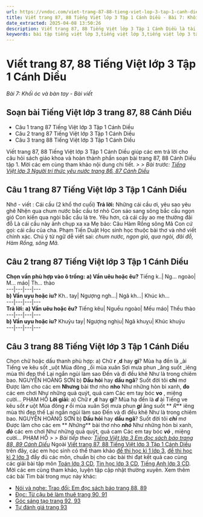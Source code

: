 ```yaml
---
url: https://vndoc.com/viet-trang-87-88-tieng-viet-lop-3-tap-1-canh-dieu-270637
title: Viết trang 87, 88 Tiếng Việt lớp 3 Tập 1 Cánh Diều - Bài 7: Khối óc và bàn tay - Bài viết - VnDoc.com
date_extracted: 2025-04-08 13:50:26
description: Viết trang 87, 88 Tiếng Việt lớp 3 Tập 1 Cánh Diều là tài liệu hữu ích, giúp học sinh dễ dàng trả lời câu hỏi và làm bài tập Tiếng Việt lớp 3. Mời các em tham khảo Soạn bài Tiếng Việt lớp 3 tập 1.
keywords: bài tập tiếng việt lớp 3,tiếng việt lớp 3,tiếng việt lớp 3 tập 1,bài tập tiếng việt lớp 3 tập 1,tiếng việt 3 tập 1,tiếng việt lớp 3 cánh diều,tiếng việt 3 cánh diều,tiếng việt lớp 3 tập 1 cánh diều,tiếng việt lớp 3 cd,tiếng việt 3 cánh diều tập 1,Viết trang 87,Viết trang 87 tập 1,Viết trang 87 cánh diều,soạn bài Viết trang 87 cánh diều
---
```


# Viết trang 87, 88 Tiếng Việt lớp 3 Tập 1 Cánh Diều
 _Bài 7: Khối óc và bàn tay - Bài viết_
## Soạn bài Tiếng Việt lớp 3 trang 87, 88 Cánh Diều
  * Câu 1 trang 87 Tiếng Việt lớp 3 Tập 1 Cánh Diều
  * Câu 2 trang 87 Tiếng Việt lớp 3 Tập 1 Cánh Diều
  * Câu 3 trang 88 Tiếng Việt lớp 3 Tập 1 Cánh Diều

Viết trang 87, 88 Tiếng Việt lớp 3 Tập 1 Cánh Diều giúp các em trả lời cho câu hỏi  sách giáo khoa và hoàn thành phần soạn bài trang 87, 88 Cánh Diều tập 1. Mời các em cùng tham khảo nội dung chi tiết.
_> > Bài trước: [Tiếng Việt lớp 3 Người trí thức yêu nước trang 86, 87 Cánh Diều](<https://vndoc.com/tieng-viet-lop-3-nguoi-tri-thuc-yeu-nuoc-trang-86-87-canh-dieu-270628>)_
## **Câu 1 trang 87 Tiếng Việt lớp 3 Tập 1 Cánh Diều**
Nhớ - viết : Cái cầu \(2 khổ thơ cuối\)
**Trả lời:**
Những cái cầu ơi, yêu sao yêu ghê
Nhện qua chum nước bắc cầu tơ nhỏ
Con sáo sang sông bắc cầu ngọn gió
Con kiến qua ngòi bắc cầu lá tre.
Yêu hơn, cả cái cầy ao mẹ thường đãi đỗ
Là cái cầu này ảnh chụp xa xa
Mẹ bảo: Câu Hàm Rồng sông Mã
Con cứ gọi: cái cầu của cha.
Phạm Tiến Duật
Học sinh học thuộc bài thơ và nhớ viết chính xác.
Chú ý từ ngữ dễ viết sai: _chum nước, ngọn gió, qua ngòi, đãi đỗ, Hàm Rồng, sông Mã._
## **Câu 2 trang 87 Tiếng Việt lớp 3 Tập 1 Cánh Diều**
**Chọn vần phù hợp vào ô trống:**
**a\) Vần uêu hoặc êu?**
Tiếng k..| Ng… ngoào| M… máo| Th… thào  
---|---|---|---  
**b\) Vần uyu hoặc iu?**
Kh.. tay| Ngượng ngh…| Ngã kh…| Khúc kh…  
---|---|---|---  
**Trả lời:**
**a\) Vần uêu hoặc êu?**
Tiếng kêu| Nguều ngoào| Mếu máo| Thều thào  
---|---|---|---  
**b\) Vần uyu hoặc iu?**
Khuỷu tay| Ngượng nghịu| Ngã khuỵu| Khúc khuỷu  
---|---|---|---  
## **Câu 3 trang 88 Tiếng Việt lớp 3 Tập 1 Cánh Diều**
Chọn chữ hoặc dấu thanh phù hợp:
a\) Chữ **r** ,**d** hay **gi**?
Mùa hạ đến là \_ài
Tiếng ve kêu sốt \_uột
Mùa đông \_ồi mùa xuân
Sợi mưa phun \_ăng suốt
\_iêng mùa thì đẹp thế
Lại ngắn ngủi làm sao
Đến và đi đều khẽ
Như là trong chiêm bao.
NGUYỄN HOÀNG SƠN
b\) **Dấu hỏi** hay **dấu ngã**?
Suốt đời tôi **chi** mơ
Được làm cho các em
**Nhưng** bài thơ nho **nho**
Như những hòn bi xanh, **đo** các em chơi
Như những quả quýt, quả cam
Các em tay bóc **vo** , miệng cười...
PHẠM HỔ
**Lời giải:**
a\) Chữ **r** ,**d** hay **gi**?
Mùa hạ đến là **_d_** ài
Tiếng ve kêu sốt **_r_** uột
Mùa đông **_r_** ồi mùa xuân
Sợi mưa phun **_gi_** ăng suốt
** _R_** iêng mùa thì đẹp thế
Lại ngắn ngủi làm sao
Đến và đi đều khẽ
Như là trong chiêm bao.
NGUYỄN HOÀNG SƠN
b\) **Dấu hỏi** hay **dấu ngã**?
Suốt đời tôi **_chỉ_** mơ
Được làm cho các em
** _Những_** bài thơ nho **_nhỏ_**
Như những hòn bi xanh, **_đỏ_** các em chơi
Như những quả quýt, quả cam
Các em tay bóc **_vỏ_** , miệng cười...
PHẠM HỔ
 _> > Bài tiếp theo: [Tiếng Việt lớp 3 Em đọc sách báo trang 88, 89 Cánh Diều](<https://vndoc.com/tieng-viet-lop-3-em-doc-sach-bao-trang-88-89-canh-dieu-270655>)_
Ngoài [Viết trang 87, 88 Tiếng Việt lớp 3 Tập 1 Cánh Diều](<https://vndoc.com/viet-trang-87-88-tieng-viet-lop-3-tap-1-canh-dieu-270637>) trên đây, các em học sinh có thể tham khảo [đề thi học kì 1 lớp 3](<https://vndoc.com/de-thi-hoc-ki-1-lop3>), [đề thi học kì 2 lớp 3](<https://vndoc.com/de-thi-hoc-ki-2-lop3>) đầy đủ các môn, chuẩn bị cho các bài thi đạt kết quả cao cùng các giải bài tập môn [Toán lớp 3 CD](<https://vndoc.com/toan-lop-3-cd>), [Tin học lớp 3 CD](<https://vndoc.com/tin-hoc-lop-3-cd>), [Tiếng Anh lớp 3 CD](<https://vndoc.com/tieng-anh-lop-3-cd>). Mời các em cùng tham khảo, luyện tập cập nhật thường xuyên.
Xem thêm các bài Tìm bài trong mục này khác:
  * [Nói và nghe: Trao đổi: Em đọc sách báo trang 88, 89](</tieng-viet-lop-3-em-doc-sach-bao-trang-88-89-canh-dieu-270655>)
  * [Đọc: Từ cậu bé làm thuê trang 90, 91](</tieng-viet-lop-3-tu-cau-be-lam-thue-trang-90-91-canh-dieu-270669>)
  * [Góc sáng tạo trang 92, 93](</goc-sang-tao-trang-92-93-tieng-viet-lop-3-tap-1-canh-dieu-270670>)
  * [Tự đánh giá trang 93](</tu-danh-gia-trang-93-tieng-viet-lop-3-tap-1-canh-dieu-270672>)

